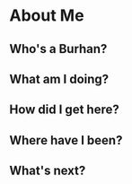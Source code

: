 # About Me

## Who's a Burhan?

## What am I doing?

## How did I get here?

## Where have I been?

## What's next?

